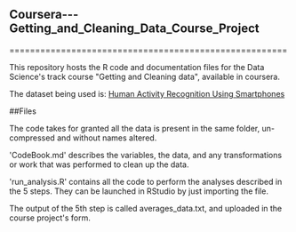 ## Coursera---Getting_and_Cleaning_Data_Course_Project
======================================================




This repository hosts the R code and documentation files for the Data Science's track course "Getting and Cleaning data", available in coursera.

The dataset being used is: [Human Activity Recognition Using Smartphones](http://archive.ics.uci.edu/ml/datasets/Human+Activity+Recognition+Using+Smartphones)

##Files

The code takes for granted all the data is present in the same folder, un-compressed and without names altered.

'CodeBook.md' describes the variables, the data, and any transformations or work that was performed to clean up the data.

'run_analysis.R' contains all the code to perform the analyses described in the 5 steps. They can be launched in RStudio by just importing the file.

The output of the 5th step is called averages_data.txt, and uploaded in the course project's form.


